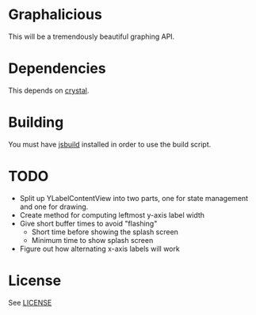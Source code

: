 # Graphalicious

This will be a tremendously beautiful graphing API.

# Dependencies

This depends on [crystal](https://github.com/unixpickle/crystal).

# Building

You must have [jsbuild](https://github.com/unixpickle/jsbuild) installed in order to use the build script.

# TODO

 * Split up YLabelContentView into two parts, one for state management and one for drawing.
 * Create method for computing leftmost y-axis label width
 * Give short buffer times to avoid "flashing"
   * Short time before showing the splash screen
   * Minimum time to show splash screen
 * Figure out how alternating x-axis labels will work

# License

See [LICENSE](LICENSE)
